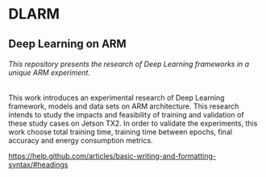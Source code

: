 # DLARM

## Deep Learning on ARM

###### This repository presents the research of Deep Learning frameworks in a unique ARM experiment.

This work introduces an experimental research of Deep Learning framework, models and data sets on ARM architecture.
This research intends to study the impacts and feasibility of training and validation of these study cases on Jetson TX2.
In order to validate the experiments, this work choose total training time, training time between epochs, final accuracy and energy consumption metrics. 


https://help.github.com/articles/basic-writing-and-formatting-syntax/#headings
